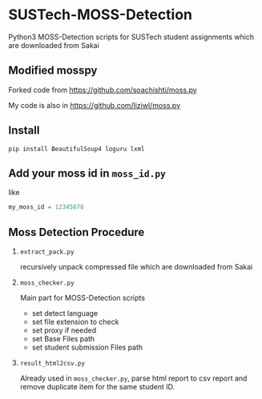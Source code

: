 # SUSTech-MOSS-Detection

Python3 MOSS-Detection scripts for SUSTech student assignments which are downloaded from Sakai

## Modified mosspy
Forked code from https://github.com/soachishti/moss.py

My code is also in https://github.com/liziwl/moss.py

## Install 
```shell script
pip install BeautifulSoup4 loguru lxml
```

## Add your moss id in `moss_id.py`

like
```python
my_moss_id = 12345678
```

## Moss Detection Procedure

1. `extract_pack.py`
    
    recursively unpack compressed file which are downloaded from Sakai
    
2. `moss_checker.py`
    
    Main part for MOSS-Detection scripts 
    - set detect language
    - set file extension to check
    - set proxy if needed
    - set Base Files path
    - set student submission Files path

3. `result_html2csv.py`
    
    Already used in `moss_checker.py`, parse html report to csv report and remove duplicate item for the same student ID.
